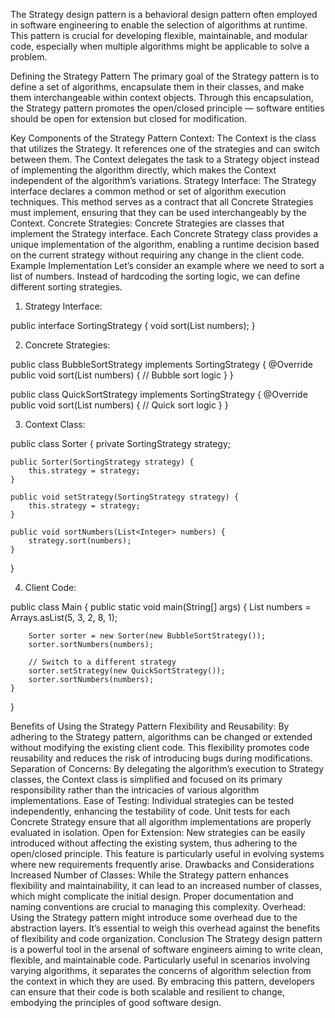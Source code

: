 The Strategy design pattern is a behavioral design pattern often employed in software engineering to enable the selection of algorithms at runtime. This pattern is crucial for developing flexible, maintainable, and modular code, especially when multiple algorithms might be applicable to solve a problem.

Defining the Strategy Pattern
The primary goal of the Strategy pattern is to define a set of algorithms, encapsulate them in their classes, and make them interchangeable within context objects. Through this encapsulation, the Strategy pattern promotes the open/closed principle — software entities should be open for extension but closed for modification.

Key Components of the Strategy Pattern
Context: The Context is the class that utilizes the Strategy. It references one of the strategies and can switch between them. The Context delegates the task to a Strategy object instead of implementing the algorithm directly, which makes the Context independent of the algorithm’s variations.
Strategy Interface: The Strategy interface declares a common method or set of algorithm execution techniques. This method serves as a contract that all Concrete Strategies must implement, ensuring that they can be used interchangeably by the Context.
Concrete Strategies: Concrete Strategies are classes that implement the Strategy interface. Each Concrete Strategy class provides a unique implementation of the algorithm, enabling a runtime decision based on the current strategy without requiring any change in the client code.
Example Implementation
Let’s consider an example where we need to sort a list of numbers. Instead of hardcoding the sorting logic, we can define different sorting strategies.

1. Strategy Interface:

public interface SortingStrategy {
void sort(List<Integer> numbers);
}


2. Concrete Strategies:

public class BubbleSortStrategy implements SortingStrategy {
@Override
public void sort(List<Integer> numbers) {
// Bubble sort logic
}
}

public class QuickSortStrategy implements SortingStrategy {
@Override
public void sort(List<Integer> numbers) {
// Quick sort logic
}
}

3. Context Class:

public class Sorter {
private SortingStrategy strategy;

    public Sorter(SortingStrategy strategy) {
        this.strategy = strategy;
    }

    public void setStrategy(SortingStrategy strategy) {
        this.strategy = strategy;
    }

    public void sortNumbers(List<Integer> numbers) {
        strategy.sort(numbers);
    }
}


4. Client Code:

public class Main {
public static void main(String[] args) {
List<Integer> numbers = Arrays.asList(5, 3, 2, 8, 1);

        Sorter sorter = new Sorter(new BubbleSortStrategy());
        sorter.sortNumbers(numbers);

        // Switch to a different strategy
        sorter.setStrategy(new QuickSortStrategy());
        sorter.sortNumbers(numbers);
    }
}


Benefits of Using the Strategy Pattern
Flexibility and Reusability:
By adhering to the Strategy pattern, algorithms can be changed or extended without modifying the existing client code. This flexibility promotes code reusability and reduces the risk of introducing bugs during modifications.
Separation of Concerns:
By delegating the algorithm’s execution to Strategy classes, the Context class is simplified and focused on its primary responsibility rather than the intricacies of various algorithm implementations.
Ease of Testing:
Individual strategies can be tested independently, enhancing the testability of code. Unit tests for each Concrete Strategy ensure that all algorithm implementations are properly evaluated in isolation.
Open for Extension:
New strategies can be easily introduced without affecting the existing system, thus adhering to the open/closed principle. This feature is particularly useful in evolving systems where new requirements frequently arise.
Drawbacks and Considerations
Increased Number of Classes:
While the Strategy pattern enhances flexibility and maintainability, it can lead to an increased number of classes, which might complicate the initial design. Proper documentation and naming conventions are crucial to managing this complexity.
Overhead:
Using the Strategy pattern might introduce some overhead due to the abstraction layers. It’s essential to weigh this overhead against the benefits of flexibility and code organization.
Conclusion
The Strategy design pattern is a powerful tool in the arsenal of software engineers aiming to write clean, flexible, and maintainable code. Particularly useful in scenarios involving varying algorithms, it separates the concerns of algorithm selection from the context in which they are used. By embracing this pattern, developers can ensure that their code is both scalable and resilient to change, embodying the principles of good software design.